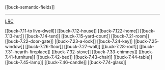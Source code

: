 [[buck-semantic-fields]]

---

[LRC](https://lrc.la.utexas.edu/lex/semantic/category/DF)

[[buck-7.11-to live-dwell]]
[[buck-7.12-house]]
[[buck-7.122-home]]
[[buck-7.13-hut]]
[[buck-7.14-tent]]
[[buck-7.15-yard-court]]
[[buck-7.21-room]]
[[buck-7.22-door-gate]]
[[buck-7.23-a-lock]]
[[buck-7.24-key]]
[[buck-7.25-window]]
[[buck-7.26-floor]]
[[buck-7.27-wall]]
[[buck-7.28-roof]]
[[buck-7.31-hearth-fireplace]]
[[buck-7.32-stove]]
[[buck-7.33-chimney]]
[[buck-7.41-furniture]]
[[buck-7.42-bed]]
[[buck-7.43-chair]]
[[buck-7.44-table]]
[[buck-7.45-lamp]]
[[buck-7.46-candle]]
[[buck-7.74-glass]]
